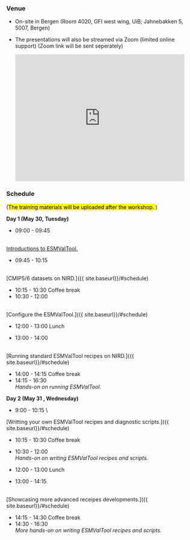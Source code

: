 
### **Venue**
* On-site in Bergen (Room 4020, GFI west wing, UiB; Jahnebakken 5, 5007, Bergen)
* The presentations will also be streamed via Zoom (limited online support)
(Zoom link will be sent seperately)

    <iframe src="https://www.google.com/maps/embed?pb=!1m18!1m12!1m3!1d492.93772992658785!2d5.331576869871067!3d60.38327441899686!2m3!1f0!2f0!3f0!3m2!1i1024!2i768!4f13.1!3m3!1m2!1s0x463cfeacc81d0b1b%3A0x9fd66cc8bc5e16d5!2sJahnebakken%205%2C%205007%20Bergen!5e0!3m2!1sen!2sno!4v1682339630567!5m2!1sen!2sno" width="450" height="337" style="border:0;" allowfullscreen="" loading="lazy" referrerpolicy="no-referrer-when-downgrade"></iframe>

### **Schedule**
(<mark>The training materials will be uploaded after the workshop. </mark>)

**Day 1 (May 30, Tuesday)**
- 09:00 - 09:45
<!--
  (_xxx, xx_) \
-->
  \
  [Introductions to ESMValTool.]({{site.baseurl}}/#schedule)
- 09:45 - 10:15
<!--
  (_xxx, xx_) \
-->
  \
  [CMIP5/6 datasets on NIRD.]({{ site.baseurl}}/#schedule)
- 10:15 - 10:30
  Coffee break  
- 10:30 - 12:00
<!--
  (_xxx, xx_) \
-->
  \
  [Configure the ESMValTool.]({{ site.baseurl}}/#schedule)
- 12:00 - 13:00
  Lunch

- 13:00 - 14:00
<!--
  (_xxx, xx_) \
-->
  \
  [Running standard ESMValTool recipes on NIRD.]({{ site.baseurl}}/#schedule)
- 14:00 - 14:15
  Coffee break  
- 14:15 - 16:30 \
  _Hands-on on running ESMValTool._

**Day 2 (May 31 , Wednesday)**
- 9:00 - 10:15 \
<!--
  (_xxx, xx_) \
-->
  [Writting your own ESMValTool recipes and diagnostic scripts.]({{ site.baseurl}}/#schedule)
- 10:15 - 10:30 Coffee break
- 10:30 - 12:00 \
  _Hands-on on writing ESMValTool recipes and scripts._
- 12:00 - 13:00
  Lunch

- 13:00 - 14:15
<!--
  (_xxx, xx_) \
-->
  \
  [Showcasing more advanced receipes developments.]({{ site.baseurl}}/#schedule)
- 14:15 - 14:30
  Coffee break  
- 14:30 - 16:30 \
  _More hands-on on writing ESMValTool recipes and scripts._

